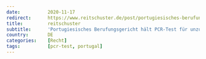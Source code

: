 ```yaml
---
date:          2020-11-17
redirect:      https://www.reitschuster.de/post/portugiesisches-berufungsgericht-haelt-pcr-test-fuer-unzuverlaessig/
title:         reitschuster
subtitle:      'Portugiesisches Berufungsgericht hält PCR-Test für unzuverlässig'
country:       DE
categories:    [Recht]
tags:          [pcr-test, portugal]
---
```


